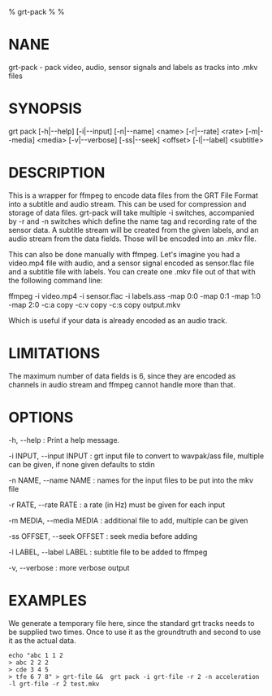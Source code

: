 % grt-pack
% 
% 

# NANE

 grt-pack - pack video, audio, sensor signals and labels as tracks into .mkv files

# SYNOPSIS
 grt pack [-h|--help] [-i|--input] <file> [-n|--name] \<name\>
          [-r|--rate] \<rate\> [-m|--media] \<media\> [-v|--verbose]
          [-ss|--seek] \<offset\> [-l|--label] \<subtitle\>
          <output-file>

# DESCRIPTION

 This is a wrapper for ffmpeg to encode data files from the GRT File Format into a subtitle and audio stream. This can be used for compression and storage of data files. grt-pack will take multiple -i switches, accompanied by -r and -n switches which define the name tag and recording rate of the sensor data. A subtitle stream will be created from the given labels, and an audio stream from the data fields. Those will be encoded into an .mkv file.

 This can also be done manually with ffmpeg. Let's imagine you had a video.mp4 file with audio, and a sensor signal encoded as sensor.flac file and a subtitle file with labels. You can create one .mkv file out of that with the following command line:

   ffmpeg -i video.mp4 -i sensor.flac -i labels.ass
          -map 0:0 -map 0:1 -map 1:0 -map 2:0
          -c:a copy -c:v copy -c:s copy
          output.mkv

 Which is useful if your data is already encoded as an audio track.

# LIMITATIONS

 The maximum number of data fields is 6, since they are encoded as channels in audio stream and ffmpeg cannot handle more than that.

# OPTIONS

-h, --help
:   Print a help message. 

-i INPUT, --input INPUT
:   grt input file to convert to wavpak/ass file, multiple can be given, if none given defaults to stdin

-n NAME, --name NAME
:   names for the input files to be put into the mkv file

-r RATE, --rate RATE
:   a rate (in Hz) must be given for each input

-m MEDIA, --media MEDIA
:   additional file to add, multiple can be given

-ss OFFSET, --seek OFFSET
:   seek media before adding

-l LABEL, --label LABEL
:   subtitle file to be added to ffmpeg

-v, --verbose
:   more verbose output
 
# EXAMPLES

 We generate a temporary file here, since the standard grt tracks needs to be supplied two times. Once to use it as the groundtruth and second to use it as the actual data.

    echo "abc 1 1 2
    > abc 2 2 2
    > cde 3 4 5
    > tfe 6 7 8" > grt-file &&  grt pack -i grt-file -r 2 -n acceleration -l grt-file -r 2 test.mkv
    
